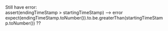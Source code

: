 Still have error:  <br>
assert(endingTimeStamp > startingTimeStamp) --> error <br>
expect(endingTimeStamp.toNumber()).to.be.greaterThan(startingTimeStamp.toNumber()) ?? <br>